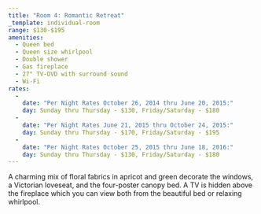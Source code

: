```yaml
---
title: "Room 4: Romantic Retreat"
_template: individual-room
range: $130-$195
amenities:
  - Queen bed
  - Queen size whirlpool
  - Double shower
  - Gas fireplace
  - 27" TV-DVD with surround sound
  - Wi-Fi
rates:
  -
    date: "Per Night Rates October 26, 2014 thru June 20, 2015:"
    day: Sunday thru Thursday - $130, Friday/Saturday - $180
  -  
    date: "Per Night Rates June 21, 2015 thru October 24, 2015:"
    day: Sunday thru Thursday - $170, Friday/Saturday - $195
  -
    date: "Per Night Rates October 25, 2015 thru June 18, 2016:"
    day: Sunday thru Thursday - $130, Friday/Saturday - $180
---
```


A charming mix of floral fabrics in apricot and green decorate the windows, a Victorian loveseat, and the four-poster canopy bed. A TV is hidden above the fireplace which you can view both from the beautiful bed or relaxing whirlpool.
